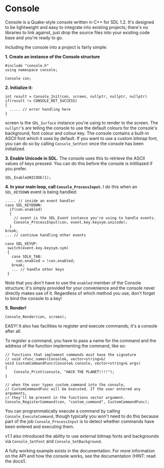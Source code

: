 # Console

Console is a Quake-style console written in C++ for SDL 1.2. It's designed to be lightweight and easy to integrate into existing
projects; there's no libraries to link against, just drop the source files into your existing code base and you're ready to go.

Including the console into a project is fairly simple:

**1. Create an instance of the Console structure**
```
#include "console.h"
using namespace console;

Console con;
```

**2. Initialize it:**
```
int result = Console_Init(con, screen, nullptr, nullptr, nullptr)
if(result != CONSOLE_RET_SUCCESS)
{
  ..... // error handling here
}
```
screen is the `SDL_Surface` instance you're using to render to the screen. The `nullptr`'s are telling the console
to use the default colours for the console's background, font colour and colour key. The console contains a built-in ASCII font
which it uses by default. If you want to use a custom bitmap font, you can do so by calling `Console_SetFont` once the console has been initialized.

**3. Enable Unicode in SDL.** 
The console uses this to retrieve the ASCII values of keys pressed. You can do this before the console is initiliazed if you prefer.
```
SDL_EnableUNICODE(1);
```

**4. In your main loop, call `Console_ProcessInput`.**
I do this when an `SDL_KEYDOWN` event is being handled:

```
..... // inside an event handler
case SDL_KEYDOWN:
  if(con.enabled)
  {
    // event is the SDL_Event instance you're using to handle events. 
    Console_ProcessInput(con, event.key.keysym.unicode);
  }
break;
... // continue handling other events

case SDL_KEYUP:
 switch(event.key.keysym.sym)
 {
   case SDLK_TAB:
     con.enabled = !con.enabled;
   break;
   ... // handle other keys
 }
```

Note that you don't have to use the `enabled` member of the Console structure; it's simply provided for your convenience and the console never directly makes use of it. Regardless of which method you use, don't forget to bind the console to a key!

**5. Render!**
```
Console_Render(con, screen);
```

EASY! It also has facilities to register and execute commands; it's a console after all.

To register a command, you have to pass a name for the command and the address of the function implementing
the command, like so:

```
// functions that implement commands must have the signature
// void <func_name>(Console&, vector<string>&)
void CustomCommandFunc(Console& console, vector<string>& args)
{
	Console_Print(console, "HACK THE PLANET!!!!");
}

// when the user types custom_command into the console,
// CustomCommandFunc will be executed. If the user entered any arguments,
// they'll be present in the functions vector argument.
Console_RegisterCommand(con, "custom_command", CustomCommandFunc);
```

You can programmatically execute a command by calling `Console_ExecuteCommand`, though typically you won't need to do this because part of the job `Console_ProcessInput` is to detect whether commands have been entered and executing them.

v1.1 also introduced the ability to use external bitmap fonts and backgrounds via `Console_SetFont` and `Console_SetBackground`.

A fully working example exists in the documentation. For more information on the API and how the console works, see the documentation (HINT: read the docs!). 
